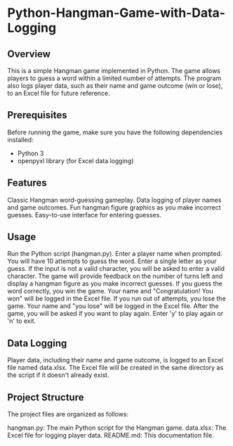 # Python-Hangman-Game-with-Data-Logging

## Overview

This is a simple Hangman game implemented in Python. The game allows players to guess a word within a limited number of attempts. The program also logs player data, such as their name and game outcome (win or lose), to an Excel file for future reference.

## Prerequisites

Before running the game, make sure you have the following dependencies installed:
- Python 3
- openpyxl library (for Excel data logging)

## Features 

Classic Hangman word-guessing gameplay.
Data logging of player names and game outcomes.
Fun hangman figure graphics as you make incorrect guesses.
Easy-to-use interface for entering guesses.

## Usage

Run the Python script (hangman.py).
Enter a player name when prompted.
You will have 10 attempts to guess the word.
Enter a single letter as your guess. If the input is not a valid character, you will be asked to enter a valid character.
The game will provide feedback on the number of turns left and display a hangman figure as you make incorrect guesses.
If you guess the word correctly, you win the game. Your name and "Congratulation! You won" will be logged in the Excel file.
If you run out of attempts, you lose the game. Your name and "you lose" will be logged in the Excel file.
After the game, you will be asked if you want to play again. Enter 'y' to play again or 'n' to exit.

## Data Logging

Player data, including their name and game outcome, is logged to an Excel file named data.xlsx. The Excel file will be created in the same directory as the script if it doesn't already exist.

## Project Structure

The project files are organized as follows:

hangman.py: The main Python script for the Hangman game.
data.xlsx: The Excel file for logging player data.
README.md: This documentation file.
